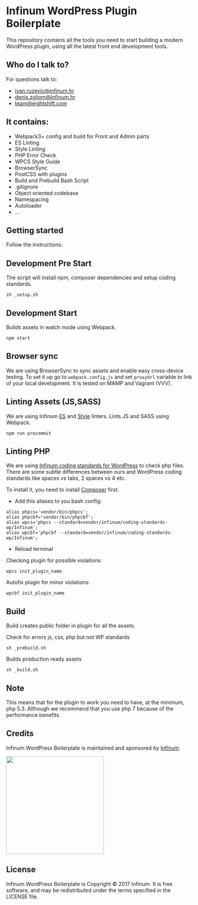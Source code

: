 # Infinum WordPress Plugin Boilerplate

This repository contains all the tools you need to start building a modern WordPress plugin, using all the latest front end development tools.

## Who do I talk to?

For questions talk to:

* [ivan.ruzevic@infinum.hr](ivan.ruzevic@infinum.hr)
* [denis.zoljom@infinum.hr](denis.zoljom@infinum.hr)
* [team@eightshift.com](team@eightshift.com)

## It contains:

* Webpack3+ config and build for Front and Admin parts
* ES Linting
* Style Linting
* PHP Error Check
* WPCS Style Guide
* BrowserSync
* PostCSS with plugins
* Build and Prebuild Bash Script
* .gitignore
* Object oriented codebase
* Namespacing
* Autoloader
* ...

## Getting started
Follow the instructions:

## Development Pre Start
The script will install npm, composer dependencies and setup coding standards.

```
sh _setup.sh
```

## Development Start
Builds assets in watch mode using Webpack.

```
npm start
```

## Browser sync
We are using BrowserSync to sync assets and enable easy cross-device testing.
To set it up go to `webpack.config.js` and set `proxyUrl` variable to link of your local development.
It is tested on MAMP and Vagrant (VVV).

## Linting Assets (JS,SASS)
We are using Infinum [ES](https://www.npmjs.com/package/@infinumjs/eslint-config) and [Style](https://www.npmjs.com/package/@infinumjs/stylelint-config) linters. 
Lints JS and SASS using Webpack.

```
npm run precommit
```

## Linting PHP ##
We are using [Infinum coding standards for WordPress](https://github.com/infinum/coding-standards-wp) to check php files. There are some subtle differences between ours and WordPress coding standards like spaces vs tabs, 2 spaces vs 4 etc.

To install it, you need to install [Composer](https://getcomposer.org/) first.

* Add this aliases to you bash config:

```
alias phpcs='vendor/bin/phpcs';
alias phpcbf='vendor/bin/phpcbf';
alias wpcs='phpcs --standard=vendor/infinum/coding-standards-wp/Infinum';
alias wpcbf='phpcbf --standard=vendor/infinum/coding-standards-wp/Infinum';
```
* Reload terminal

Checking plugin for possible violations:
```
wpcs init_plugin_name
```

Autofix plugin for minor violations:
```
wpcbf init_plugin_name
```

## Build
Build creates public folder in plugin for all the assets.

Check for errors js, css, php but not WP standards

```
sh _prebuild.sh
```

Builds production ready assets

```
sh _build.sh
```

## Note
This means that for the plugin to work you need to have, at the minimum, php 5.3. Although we recommend that you use php 7 because of the performance benefits.

## Credits

Infinum WordPress Boilerplate is maintained and sponsored by
[Infinum](https://www.infinum.co).

<img src="https://infinum.co/infinum.png" width="264">

## License

Infinum WordPress Boilerplate is Copyright © 2017 Infinum. It is free software, and may be redistributed under the terms specified in the LICENSE file.
